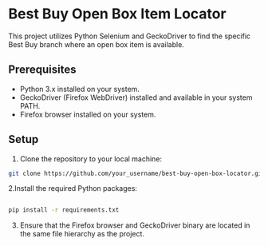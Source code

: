# Best Buy Open Box Item Locator

This project utilizes Python Selenium and GeckoDriver to find the specific Best Buy branch where an open box item is available.

## Prerequisites

- Python 3.x installed on your system.
- GeckoDriver (Firefox WebDriver) installed and available in your system PATH.
- Firefox browser installed on your system.

## Setup

1. Clone the repository to your local machine:

```bash
git clone https://github.com/your_username/best-buy-open-box-locator.git
```

2.Install the required Python packages:

```bash

pip install -r requirements.txt
```
3. Ensure that the Firefox browser and GeckoDriver binary are located in the same file hierarchy as the project.

